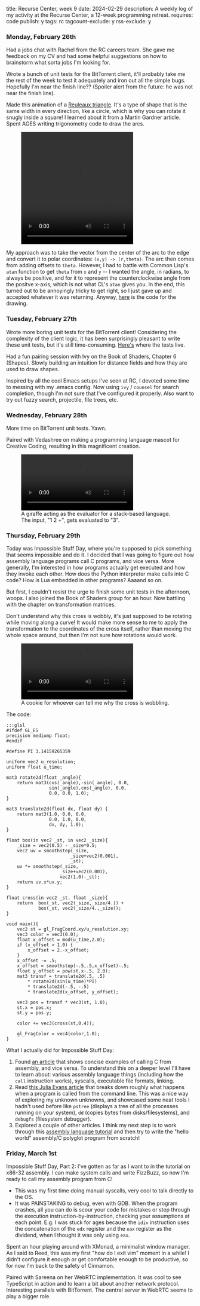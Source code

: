 title: Recurse Center, week 9
date: 2024-02-29
description: A weekly log of my activity at the Recurse Center, a 12-week programming retreat.
requires: code
publish: y
tags: rc
tagcount-exclude: y
rss-exclude: y

### Monday, February 26th
Had a jobs chat with Rachel from the RC careers team. She gave me feedback on my CV and had some helpful suggestions on how to brainstorm what sorta jobs I'm looking for.

Wrote a bunch of unit tests for the BitTorrent client, it'll probably take me the rest of the week to test it adequately and iron out all the simple bugs. Hopefully I'm near the finish line?? (Spoiler alert from the future: he was not near the finish line).

Made this animation of a [Reuleaux triangle](https://en.wikipedia.org/wiki/Reuleaux_triangle). It's a type of shape that is the same width in every direction, like a circle, which is why you can rotate it snugly inside a square! I learned about it from a Martin Gardner article. Spent AGES writing trigonometry code to draw the arcs.

<figure>
<video width="300" height="300" class="centered" controls title="A red reuleaux triangle (like a triangle but rounder) rotating inside a square, snugly touching the sides at all times).">
    <source src="{{ url_for('static', filename='video/recurse/reuleaux.mp4') }}" type="video/mp4">
</video>
</figure>

My approach was to take the vector from the center of the arc to the edge and convert it to polar coordinates: `(x,y) -> (r,theta)`. The arc then comes from adding offsets to `theta`. However, I had to battle with Common Lisp's `atan` function to get `theta` from `x` and `y` -- I wanted the angle, in radians, to always be positive, and for it to represent the counterclockwise angle from the positve x-axis, which is not what CL's `atan` gives you. In the end, this turned out to be annoyingly tricky to get right, so I just gave up and accepted whatever it was returning. Anyway, [here](https://github.com/Kevinpgalligan/sketches/blob/master/src/thesketches/reuleaux.lisp) is the code for the drawing.

### Tuesday, February 27th
Wrote more boring unit tests for the BitTorrent client! Considering the complexity of the client logic, it has been surprisingly pleasant to write these unit tests, but it's still time-consuming. [Here's](https://github.com/Kevinpgalligan/cl-bittorrent/blob/master/t/client.lisp) where the tests live.

Had a fun pairing session with Ivy on the Book of Shaders, Chapter 6 (Shapes). Slowly building an intuition for distance fields and how they are used to draw shapes.

Inspired by all the cool Emacs setups I've seen at RC, I devoted some time to messing with my .emacs config. Now using `ivy` / `counsel` for search completion, though I'm not sure that I've configured it properly. Also want to try out fuzzy search, projectile, file trees, etc.

### Wednesday, February 28th
More time on BitTorrent unit tests. Yawn.

Paired with Vedashree on making a programming language mascot for Creative Coding, resulting in this magnificent creation.

<figure>
<video class="centered" controls>
    <source src="{{ url_for('static', filename='video/recurse/giraffe.mp4') }}" type="video/mp4">
</video>
<figcaption>A giraffe acting as the evaluator for a stack-based language. The input, "1 2 +", gets evaluated to "3".</figcaption>
</figure>

### Thursday, February 29th
Today was Impossible Stuff Day, where you're supposed to pick something that seems impossible and do it. I decided that I was going to figure out how assembly language programs call C programs, and vice versa. More generally, I'm interested in how programs actually get executed and how they invoke each other. How does the Python interpreter make calls into C code? How is Lua embedded in other programs? Aaaand so on.

But first, I couldn't resist the urge to finish some unit tests in the afternoon, woops. I also joined the Book of Shaders group for an hour. Now battling with the chapter on transformation matrices.

Don't understand why this cross is wobbly, it's just supposed to be rotating while moving along a curve! It would make more sense to me to apply the transformation to the coordinates of the cross itself, rather than moving the whole space around, but then I'm not sure how rotations would work.

<figure>
<video class="centered" controls title="A cross that's moving along an upside-down quadratic curve while rotating and (for some reason) wobbling.">
    <source src="{{ url_for('static', filename='video/recurse/wobbly-cross.mp4') }}" type="video/mp4">
</video>
<figcaption>A cookie for whoever can tell me why the cross is wobbling.</figcaption>
</figure>

The code:

	:::glsl
	#ifdef GL_ES
	precision mediump float;
	#endif

	#define PI 3.14159265359

	uniform vec2 u_resolution;
	uniform float u_time;

	mat3 rotate2d(float _angle){
		return mat3(cos(_angle),-sin(_angle), 0.0,
					sin(_angle),cos(_angle), 0.0,
					0.0, 0.0, 1.0);
	}

	mat3 translate2d(float dx, float dy) {
		return mat3(1.0, 0.0, 0.0,
					0.0, 1.0, 0.0,
					dx, dy, 1.0);
	}

	float box(in vec2 _st, in vec2 _size){
		_size = vec2(0.5) - _size*0.5;
		vec2 uv = smoothstep(_size,
							_size+vec2(0.001),
							_st);
		uv *= smoothstep(_size,
						_size+vec2(0.001),
						vec2(1.0)-_st);
		return uv.x*uv.y;
	}

	float cross(in vec2 _st, float _size){
		return  box(_st, vec2(_size,_size/4.)) +
				box(_st, vec2(_size/4.,_size));
	}

	void main(){
		vec2 st = gl_FragCoord.xy/u_resolution.xy;
		vec3 color = vec3(0.0);
		float x_offset = mod(u_time,2.0);
		if (x_offset > 1.0) {
			x_offset = 2.-x_offset;
		}
		x_offset -= .5;
		x_offset = smoothstep(-.5,.5,x_offset)-.5;
		float y_offset = pow(st.x-.5, 2.0);
		mat3 transf = translate2d(.5, .5)
			* rotate2d(sin(u_time)*PI)
			* translate2d(-.5, -.5)
			* translate2d(x_offset, y_offset);
			
		vec3 pos = transf * vec3(st, 1.0);
		st.x = pos.x;
		st.y = pos.y;

		color += vec3(cross(st,0.4));

		gl_FragColor = vec4(color,1.0);
	}

What I actually did for Impossible Stuff Day:

1. Found [an article](https://www.devdungeon.com/content/how-mix-c-and-assembly) that shows concise examples of calling C from assembly, and vice versa. To understand this on a deeper level I'll have to learn about: various assembly language things (including how the `call` instruction works), syscalls, executable file formats, linking.
2. Read [this Julia Evans article](https://jvns.ca/blog/2023/08/03/behind--hello-world/) that breaks down roughly what happens when a program is called from the command line. This was a nice way of exploring my unknown unknowns, and showcased some neat tools I hadn't used before like `pstree` (displays a tree of all the processes running on your system), `dd` (copies bytes from disks/filesystems), and `debugfs` (filesystem debugger).
3. Explored a couple of other articles. I think my next step is to work through this [assembly language tutorial](https://asmtutor.com/#lesson1) and then try to write the "hello world" assembly/C polyglot program from scratch!

### Friday, March 1st
Impossible Stuff Day, Part 2: I've gotten as far as I want to in the tutorial on x86-32 assembly. I can make system calls and write FizzBuzz, so now I'm ready to call my assembly program from C!

- This was my first time doing manual syscalls, very cool to talk directly to the OS.
- It was PAINSTAKING to debug, even with GDB. When the program crashes, all you can do is scour your code for mistakes or step through the execution instruction-by-instruction, checking your assumptions at each point. E.g. I was stuck for ages because the `idiv` instruction uses the concatenation of the `edx` register and the `eax` register as the dividend, when I thought it was only using `eax`.

Spent an hour playing around with XMonad, a minimalist window manager. As I said to Reed, this was my first "how do I exit vim" moment in a while! I didn't configure it enough or get comfortable enough to be productive, so for now I'm back to the safety of Cinnamon.

Paired with Sareena on her WebRTC implementation. It was cool to see TypeScript in action and to learn a bit about another network protocol. Interesting parallels with BitTorrent. The central server in WebRTC seems to play a bigger role.
